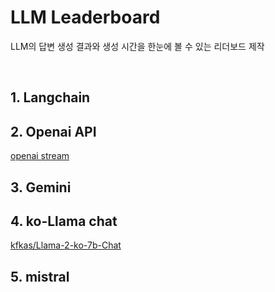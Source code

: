# LLM Leaderboard

LLM의 답변 생성 결과와 생성 시간을 한눈에 볼 수 있는 리더보드 제작

<br/>

## 1. Langchain


## 2. Openai API

[openai stream](https://github.com/openai/openai-cookbook/blob/main/examples/How_to_stream_completions.ipynb)

## 3. Gemini



## 4. ko-Llama chat

[kfkas/Llama-2-ko-7b-Chat](https://huggingface.co/kfkas/Llama-2-ko-7b-Chat)

## 5. mistral
